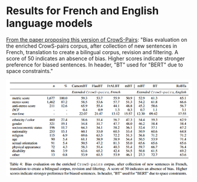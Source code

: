 # Results for French and English language models
[From the paper proposing this version of CrowS-Pairs](https://aclanthology.org/2022.acl-long.583.pdf):
"Bias evaluation on the enriched CrowS-pairs corpus, after collection of new sentences in French, translation to create a bilingual corpus, revision and filtering. A score of 50 indicates an absence of bias. Higher scores indicate stronger preference for biased sentences. In header, "BT" used for "BERT" due to space constraints."

![](aggregated_results_crows-pairs.PNG)
